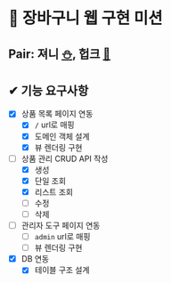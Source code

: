 # 🛒 장바구니 웹 구현 미션

## Pair: 져니 [⛄️](http://github.com/cl8d), 헙크 [🫠](https://github.com/HubCreator)

## ✔ 기능 요구사항

- [x] 상품 목록 페이지 연동
  - [x] `/` url로 매핑
  - [x] 도메인 객체 설계
  - [x] 뷰 렌더링 구현
- [ ] 상품 관리 CRUD API 작성
  - [x] 생성
  - [x] 단일 조회
  - [x] 리스트 조회
  - [ ] 수정
  - [ ] 삭제
- [ ] 관리자 도구 페이지 연동
  - [ ] `admin` url로 매핑
  - [ ] 뷰 렌더링 구현
- [x] DB 연동
  - [x] 테이블 구조 설계
